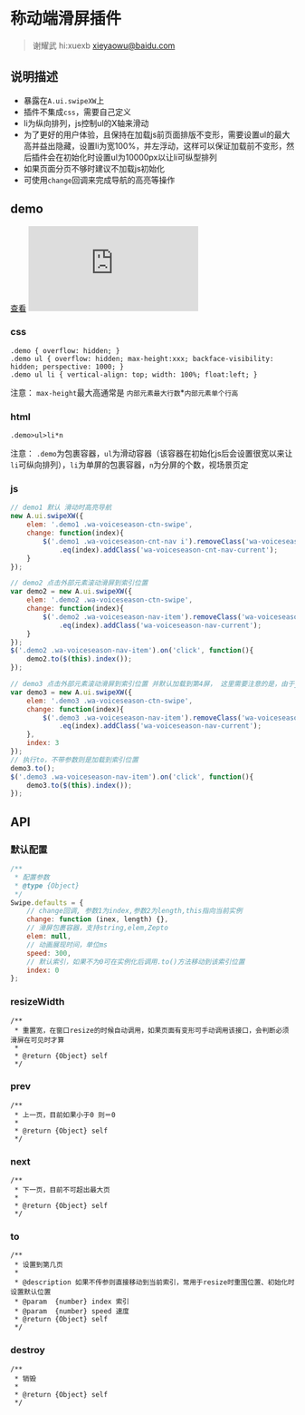 # 称动端滑屏插件

> 谢耀武 hi:xuexb xieyaowu@baidu.com

## 说明描述

* 暴露在`A.ui.swipeXW`上
* 插件不集成`css`，需要自己定义
* li为纵向排列，js控制ul的X轴来滑动
* 为了更好的用户体验，且保持在加载js前页面排版不变形，需要设置ul的最大高并益出隐藏，设置li为宽100%，并左浮动，这样可以保证加载前不变形，然后插件会在初始化时设置ul为10000px以让li可纵型排列
* 如果页面分页不够时建议不加载js初始化
* 可使用`change`回调来完成导航的高亮等操作

## demo

[查看](http://github.xuexb.com/demo/swipe/demo.html)
![](http://s.jiathis.com/qrcode.php?url=http://github.xuexb.com/demo/swipe/demo.html)

### css
```
.demo { overflow: hidden; }
.demo ul { overflow: hidden; max-height:xxx; backface-visibility: hidden; perspective: 1000; }
.demo ul li { vertical-align: top; width: 100%; float:left; }
```
注意： `max-height`最大高通常是 `内部元素最大行数`*`内部元素单个行高`

### html
```
.demo>ul>li*n
```
注意： `.demo`为包裹容器，`ul`为滑动容器（该容器在初始化js后会设置很宽以来让`li`可纵向排列），`li`为单屏的包裹容器，`n`为分屏的个数，视场景页定

### js

```js
// demo1 默认 滑动时高亮导航
new A.ui.swipeXW({
    elem: '.demo1 .wa-voiceseason-ctn-swipe',
    change: function(index){
        $('.demo1 .wa-voiceseason-cnt-nav i').removeClass('wa-voiceseason-cnt-nav-current')
            .eq(index).addClass('wa-voiceseason-cnt-nav-current');
    }
});

// demo2 点击外部元素滚动滑屏到索引位置
var demo2 = new A.ui.swipeXW({
    elem: '.demo2 .wa-voiceseason-ctn-swipe',
    change: function(index){
        $('.demo2 .wa-voiceseason-nav-item').removeClass('wa-voiceseason-nav-current')
            .eq(index).addClass('wa-voiceseason-nav-current');
    }
});
$('.demo2 .wa-voiceseason-nav-item').on('click', function(){
    demo2.to($(this).index());
});

// demo3 点击外部元素滚动滑屏到索引位置 并默认加载到第4屏， 这里需要注意的是，由于js在移动端加载慢，建议直接使用模板高亮导航为第4个，而滑屏那里由js控制
var demo3 = new A.ui.swipeXW({
    elem: '.demo3 .wa-voiceseason-ctn-swipe',
    change: function(index){
        $('.demo3 .wa-voiceseason-nav-item').removeClass('wa-voiceseason-nav-current')
            .eq(index).addClass('wa-voiceseason-nav-current');
    },
    index: 3
});
// 执行to，不带参数则是加载到索引位置
demo3.to();
$('.demo3 .wa-voiceseason-nav-item').on('click', function(){
    demo3.to($(this).index());
});
```

## API

### 默认配置

``` js
/**
 * 配置参数
 * @type {Object}
 */
Swipe.defaults = {
    // change回调, 参数1为index,参数2为length,this指向当前实例
    change: function (inex, length) {},
    // 滑屏包裹容器，支持string,elem,Zepto
    elem: null,
    // 动画展现时间，单位ms
    speed: 300,
    // 默认索引，如果不为0可在实例化后调用.to()方法移动到该索引位置
    index: 0
};
```

### resizeWidth

```
/**
 * 重置宽，在窗口resize的时候自动调用，如果页面有变形可手动调用该接口，会判断必须滑屏在可见时才算
 *
 * @return {Object} self
 */
```

### prev
```
/**
 * 上一页，目前如果小于0 则＝0
 *
 * @return {Object} self
 */
```

### next
```
/**
 * 下一页，目前不可超出最大页
 *
 * @return {Object} self
 */
```

### to

```
/**
 * 设置到第几页
 *
 * @description 如果不传参则直接移动到当前索引，常用于resize时重围位置、初始化时设置默认位置
 * @param  {number} index 索引
 * @param  {number} speed 速度
 * @return {Object} self
 */
```

### destroy

```
/**
 * 销毁
 *
 * @return {Object} self
 */
```